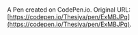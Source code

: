 # 

A Pen created on CodePen.io. Original URL: [https://codepen.io/Thesiya/pen/ExMBJPq](https://codepen.io/Thesiya/pen/ExMBJPq).

